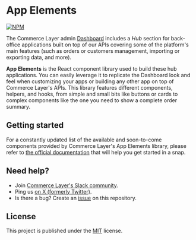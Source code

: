 # App Elements

[![NPM](https://img.shields.io/npm/v/%40commercelayer%2Fapp-elements)](https://www.npmjs.com/package/@commercelayer/app-elements)

The Commerce Layer admin [Dashboard](https://dashboard.commercelayer.io/sign_up) includes a _Hub_ section for back-office applications built on top of our APIs covering some of the platform's main features (such as orders or customers management, importing or exporting data, and more).

**App Elements** is the React component library used to build these hub applications. You can easily leverage it to replicate the Dashboard look and feel when customizing your apps or building any other app on top of Commerce Layer's APIs. This library features different components, helpers, and hooks, from simple and small bits like buttons or cards to complex components like the one you need to show a complete order summary.

## Getting started

For a constantly updated list of the available and soon-to-come components provided by Commerce Layer's App Elements library, please refer to [the official documentation](https://commercelayer.github.io/app-elements) that will help you get started in a snap.

## Need help?

- Join [Commerce Layer's Slack community](https://slack.commercelayer.app).
- Ping us [on X (formerly Twitter)](https://x.com/commercelayer).
- Is there a bug? Create an [issue](https://github.com/commercelayer/app-elements/issues) on this repository.

## License

This project is published under the [MIT](https://github.com/commercelayer/app-elements/blob/main/LICENSE) license.
